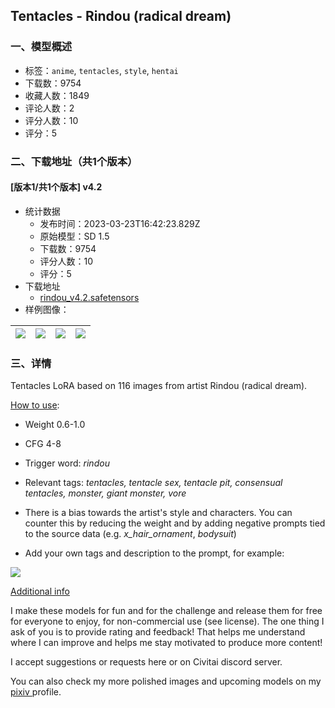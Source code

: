 ## Tentacles - Rindou (radical dream)
### 一、模型概述

- 标签：`anime`, `tentacles`, `style`, `hentai`
- 下载数：9754
- 收藏人数：1849
- 评论人数：2
- 评分人数：10
- 评分：5

### 二、下载地址（共1个版本）

#### [版本1/共1个版本] v4.2

- 统计数据
  - 发布时间：2023-03-23T16:42:23.829Z
  - 原始模型：SD 1.5
  - 下载数：9754
  - 评分人数：10
  - 评分：5
- 下载地址
  - [rindou_v4.2.safetensors](https://civitai.com/api/download/models/27626)
- 样例图像：

| <img src="https://image.civitai.com/xG1nkqKTMzGDvpLrqFT7WA/21c6e7d1-70fb-4d0b-98c9-4d94ac8ed800/width=450/304501.jpeg" /> | <img src="https://image.civitai.com/xG1nkqKTMzGDvpLrqFT7WA/c890a414-3b98-4187-c036-a78431e42400/width=450/304740.jpeg" /> | <img src="https://image.civitai.com/xG1nkqKTMzGDvpLrqFT7WA/94e0789e-fc37-401f-7a1d-2f3de51cc100/width=450/304505.jpeg" /> | <img src="https://image.civitai.com/xG1nkqKTMzGDvpLrqFT7WA/b3115c57-08ff-4583-42f9-2d76127f8600/width=450/304739.jpeg" /> |
| ---- | ---- | ---- | ---- |


### 三、详情
<p>Tentacles LoRA based on 116 images from artist Rindou (radical dream).</p><p><u>How to use</u>:</p><ul><li><p>Weight 0.6-1.0</p></li><li><p>CFG 4-8</p></li><li><p>Trigger word: <em>rindou</em></p></li><li><p>Relevant tags: <em>tentacles, tentacle sex, tentacle pit, consensual tentacles, monster, giant monster, vore</em></p></li><li><p>There is a bias towards the artist's style and characters. You can counter this by reducing the weight and by adding negative prompts tied to the source data (e.g. <em>x_hair_ornament</em>, <em>bodysuit</em>)</p></li><li><p>Add your own tags and description to the prompt, for example:</p></li></ul><img src="https://imagecache.civitai.com/xG1nkqKTMzGDvpLrqFT7WA/4850e9dd-0dd4-4005-59dd-cff7dbd7ea00/width=525/4850e9dd-0dd4-4005-59dd-cff7dbd7ea00" /><p><u>Additional info</u></p><p>I make these models for fun and for the challenge and release them for free for everyone to enjoy, for non-commercial use (see license). The one thing I ask of you is to provide rating and feedback! That helps me understand where I can improve and helps me stay motivated to produce more content!</p><p>I accept suggestions or requests here or on Civitai discord server.</p><p>You can also check my more polished images and upcoming models on my <a target="_blank" rel="ugc" href="https://www.pixiv.net/en/users/25545070">pixiv </a>profile.</p>